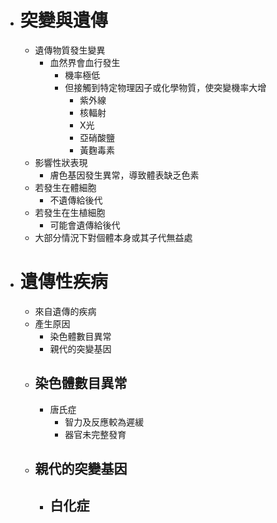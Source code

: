 - # 突變與遺傳
	- 遺傳物質發生變異
		- 血然界會血行發生
			- 機率極低
			- 但接觸到特定物理因子或化學物質，使突變機率大增
				- 紫外線
				- 核輻射
				- X光
				- 亞硝酸鹽
				- 黃麴毒素
	- 影響性狀表現
		- 膚色基因發生異常，導致體表缺乏色素
	- 若發生在體細胞
		- 不遺傳給後代
	- 若發生在生植細胞
		- 可能會遺傳給後代
	- 大部分情況下對個體本身或其子代無益處
- # 遺傳性疾病
	- 來自遺傳的疾病
	- 產生原因
		- 染色體數目異常
		- 親代的突變基因
	- ## 染色體數目異常
		- 唐氏症
			- 智力及反應較為遲緩
			- 器官未完整發育
	- ## 親代的突變基因
		- 白化症
			-